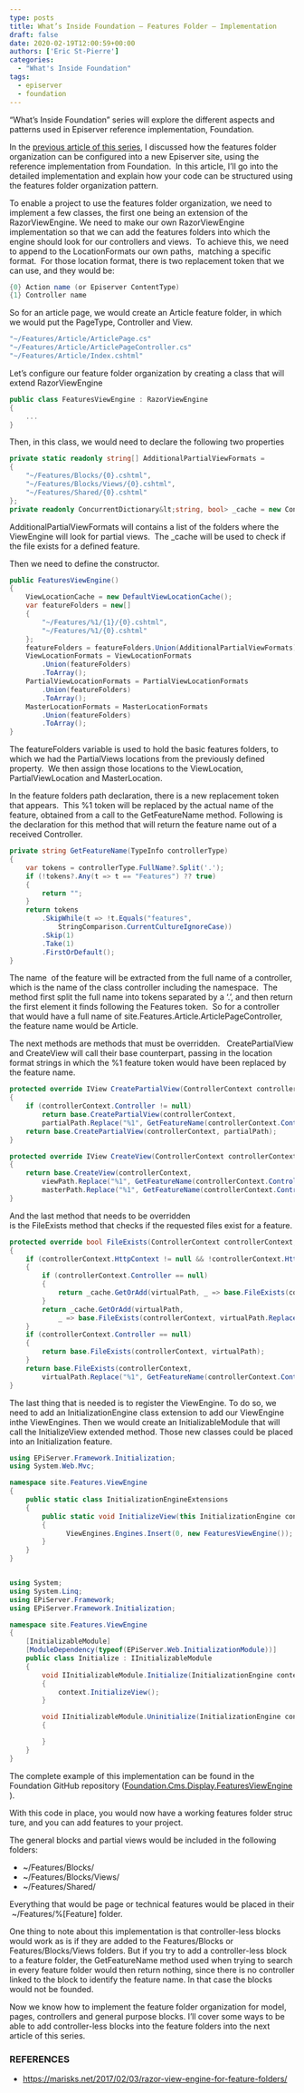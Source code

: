 ```yaml
---
type: posts
title: What’s Inside Foundation – Features Folder – Implementation
draft: false
date: 2020-02-19T12:00:59+00:00
authors: ['Eric St-Pierre']
categories:
  - "What's Inside Foundation"
tags:
  - episerver
  - foundation
---
```


&#8220;What&#8217;s Inside Foundation&#8221; series will explore the different aspects and patterns used in Episerver reference implementation, Foundation.

In the [previous article of this series][1], I discussed how the features folder organization can be configured into a new Episerver site, using the reference implementation from Foundation.  In this article, I&#8217;ll go into the detailed implementation and explain how your code can be structured using the features folder organization pattern.

To enable a project to use the features folder organization, we need to implement a few classes, the first one being an extension of the RazorViewEngine. We need to make our own RazorViewEngine implementation so that we can add the features folders into which the engine should look for our controllers and views.&nbsp; To achieve this, we need to append to the LocationFormats our own paths,&nbsp; matching a specific format.&nbsp; For those location format, there is two replacement token that we can use, and they would be:

```c#
{0} Action name (or Episerver ContentType)
{1} Controller name
```

So for an article page, we would create an Article feature folder, in which we would put the PageType, Controller and View.

```c#
"~/Features/Article/ArticlePage.cs"
"~/Features/Article/ArticlePageController.cs"
"~/Features/Article/Index.cshtml"
```

Let&#8217;s configure our feature folder organization by creating a class that will extend RazorViewEngine

```c#
public class FeaturesViewEngine : RazorViewEngine
{
    ...
}
```

Then, in this class, we would need to declare the following two properties

```c#
private static readonly string[] AdditionalPartialViewFormats =
{
    "~/Features/Blocks/{0}.cshtml",
    "~/Features/Blocks/Views/{0}.cshtml",
    "~/Features/Shared/{0}.cshtml"
};
private readonly ConcurrentDictionary&lt;string, bool> _cache = new ConcurrentDictionary&lt;string, bool>();

```

AdditionalPartialViewFormats will contains a list of the folders where the ViewEngine will look for partial views.&nbsp; The \_cache will be used to check if the file exists for a defined feature.

Then we need to define the constructor.

```c#
public FeaturesViewEngine()
{
    ViewLocationCache = new DefaultViewLocationCache();
    var featureFolders = new[]
    {
        "~/Features/%1/{1}/{0}.cshtml",
        "~/Features/%1/{0}.cshtml"
    };
    featureFolders = featureFolders.Union(AdditionalPartialViewFormats).ToArray();
    ViewLocationFormats = ViewLocationFormats
        .Union(featureFolders)
        .ToArray();
    PartialViewLocationFormats = PartialViewLocationFormats
        .Union(featureFolders)
        .ToArray();
    MasterLocationFormats = MasterLocationFormats
        .Union(featureFolders)
        .ToArray();
}

```

The featureFolders variable is used to hold the basic features folders, to which we had the PartialViews locations from the previously defined property.&nbsp; We then assign those locations to the ViewLocation, PartialViewLocation and MasterLocation.&nbsp;

In the feature folders path declaration, there is a new replacement token that appears.&nbsp; This %1 token will be replaced by the actual name of the feature, obtained from a call to the GetFeatureName method. Following is the declaration for this method that will return the feature name out of a received Controller.

```c#
private string GetFeatureName(TypeInfo controllerType)
{
    var tokens = controllerType.FullName?.Split('.');
    if (!tokens?.Any(t => t == "Features") ?? true)
    {
        return "";
    }
    return tokens
        .SkipWhile(t => !t.Equals("features",
            StringComparison.CurrentCultureIgnoreCase))
        .Skip(1)
        .Take(1)
        .FirstOrDefault();
}

```

The name&nbsp; of the feature will be extracted from the full name of a controller, which is the name of the class controller including the namespace.&nbsp; The method first split the full name into tokens separated by a &#8216;.&#8217;, and then return the first element it finds following the Features token.&nbsp; So for a controller that would have a full name of site.Features.Article.ArticlePageController, the feature name would be Article.&nbsp;

The next methods are methods that must be overridden.&nbsp;&nbsp; CreatePartialView and CreateView will call their base counterpart, passing in the location format strings in which the %1 feature token would have been replaced by the feature name.

```c#
protected override IView CreatePartialView(ControllerContext controllerContext, string partialPath)
{
    if (controllerContext.Controller != null)
        return base.CreatePartialView(controllerContext,
        partialPath.Replace("%1", GetFeatureName(controllerContext.Controller.GetType().GetTypeInfo())));
    return base.CreatePartialView(controllerContext, partialPath);
}

protected override IView CreateView(ControllerContext controllerContext, string viewPath, string masterPath)
{
    return base.CreateView(controllerContext,
        viewPath.Replace("%1", GetFeatureName(controllerContext.Controller.GetType().GetTypeInfo())),
        masterPath.Replace("%1", GetFeatureName(controllerContext.Controller.GetType().GetTypeInfo())));
}

```

And&nbsp;the&nbsp;last&nbsp;method&nbsp;that&nbsp;needs&nbsp;to&nbsp;be&nbsp;overridden is&nbsp;the&nbsp;FileExists&nbsp;method&nbsp;that&nbsp;checks&nbsp;if&nbsp;the&nbsp;requested&nbsp;files&nbsp;exist&nbsp;for&nbsp;a&nbsp;feature.

```c#
protected override bool FileExists(ControllerContext controllerContext, string virtualPath)
{
    if (controllerContext.HttpContext != null && !controllerContext.HttpContext.IsDebuggingEnabled)
    {
        if (controllerContext.Controller == null)
        {
            return _cache.GetOrAdd(virtualPath, _ => base.FileExists(controllerContext, virtualPath));
        }
        return _cache.GetOrAdd(virtualPath,
            _ => base.FileExists(controllerContext, virtualPath.Replace("%1", GetFeatureName(controllerContext.Controller.GetType().GetTypeInfo()))));
    }
    if (controllerContext.Controller == null)
    {
        return base.FileExists(controllerContext, virtualPath);
    }
    return base.FileExists(controllerContext,
        virtualPath.Replace("%1", GetFeatureName(controllerContext.Controller.GetType().GetTypeInfo())));
}

```

The last thing that is needed is to register the ViewEngine. To do so, we need to add an InitializationEngine class extension to add our ViewEngine inthe ViewEngines. Then we would create an InitializableModule that will call the InitializeView extended method. Those new classes could be placed into an Initialization feature.

```c#
using EPiServer.Framework.Initialization;
using System.Web.Mvc;

namespace site.Features.ViewEngine
{
    public static class InitializationEngineExtensions
    {
        public static void InitializeView(this InitializationEngine context)
        {
              ViewEngines.Engines.Insert(0, new FeaturesViewEngine());
        }
    }
}
```

```c#

using System;
using System.Linq;
using EPiServer.Framework;
using EPiServer.Framework.Initialization;

namespace site.Features.ViewEngine
{
    [InitializableModule]
    [ModuleDependency(typeof(EPiServer.Web.InitializationModule))]
    public class Initialize : IInitializableModule
    {
        void IInitializableModule.Initialize(InitializationEngine context)
        {
            context.InitializeView();
        }

        void IInitializableModule.Uninitialize(InitializationEngine context)
        {

        }
    }
}
```

The complete example of this implementation can be found in the Foundation GitHub repository ([Foundation.Cms.Display.FeaturesViewEngine][2] ).

With&nbsp;this&nbsp;code&nbsp;in&nbsp;place,&nbsp;you&nbsp;would&nbsp;now&nbsp;have&nbsp;a&nbsp;working&nbsp;features&nbsp;folder&nbsp;structure,&nbsp;and&nbsp;you&nbsp;can&nbsp;add&nbsp;features&nbsp;to&nbsp;your&nbsp;project.

The general blocks&nbsp;and&nbsp;partial&nbsp;views would&nbsp;be&nbsp;included&nbsp;in&nbsp;the&nbsp;following folders:

- ~/Features/Blocks/
- ~/Features/Blocks/Views/
- ~/Features/Shared/

Everything&nbsp;that&nbsp;would&nbsp;be&nbsp;page&nbsp;or&nbsp;technical&nbsp;features&nbsp;would&nbsp;be&nbsp;placed&nbsp;in&nbsp;their&nbsp;~/Features/%[Feature]&nbsp;folder.

One thing to note about this implementation is that controller-less blocks would work as is if they are added to the Features/Blocks or Features/Blocks/Views folders. But if you try to add a controller-less block to a feature folder, the GetFeatureName method used when trying to search in every feature folder would then return nothing, since there is no controller linked to the block to identify the feature name. In that case the blocks would not be founded.

Now we know how to implement the feature folder organization for model, pages, controllers and general purpose blocks. I&#8217;ll cover some ways to be able to add controller-less blocks into the feature folders into the next article of this series.

### REFERENCES

- <https://marisks.net/2017/02/03/razor-view-engine-for-feature-folders/>

[1]: /posts/foundation-features-folder-introduction/
[2]: https://github.com/episerver/Foundation/blob/develop/src/Foundation.Cms/Display/FeaturesViewEngine.cs

